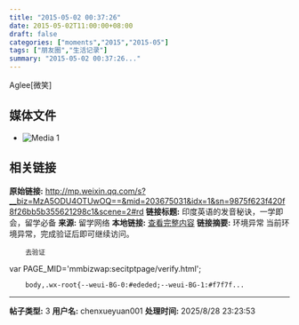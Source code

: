 ```yaml
---
title: "2015-05-02 00:37:26"
date: 2015-05-02T11:00:00+08:00
draft: false
categories: ["moments","2015","2015-05"]
tags: ["朋友圈","生活记录"]
summary: "2015-05-02 00:37:26..."
---
```


Aglee[微笑]

## 媒体文件

- ![Media 1](/Moments/photos/2015-05-02/201505020037260.jpg)

## 相关链接

**原始链接:** http://mp.weixin.qq.com/s?__biz=MzA5ODU4OTUwOQ==&mid=203675031&idx=1&sn=9875f623f420f8f26bb5b355621298c1&scene=2#rd
**链接标题:** 印度英语的发音秘诀，一学即会，留学必备
**来源:** 留学网络
**本地链接:** [查看完整内容](/link_content/2015/05/2015-05-02-1/link_content/)
**链接摘要:** 环境异常
        当前环境异常，完成验证后即可继续访问。
    
    
      
        去验证
      
    
    


var PAGE_MID='mmbizwap:secitptpage/verify.html';

        
        body,.wx-root{--weui-BG-0:#ededed;--weui-BG-1:#f7f7f...

---

**帖子类型:** 3
**用户名:** chenxueyuan001
**处理时间:** 2025/8/28 23:23:53